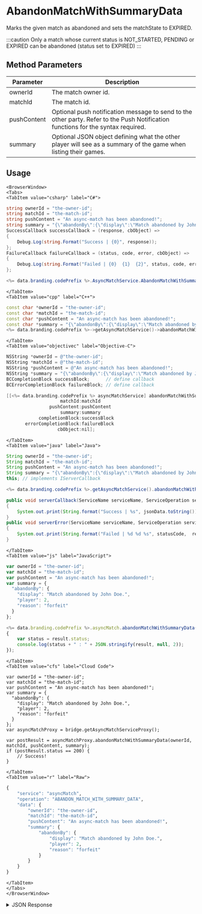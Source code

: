 # AbandonMatchWithSummaryData

Marks the given match as abandoned and sets the matchState to EXPIRED.


:::caution
Only a match whose current status is NOT_STARTED, PENDING or EXPIRED can be abandoned (status set to EXPIRED)
:::

<PartialServop service_name="asyncMatch" operation_name="ABANDON_MATCH_WITH_SUMMARY_DATA" />

## Method Parameters
Parameter | Description
--------- | -----------
ownerId | The match owner id. 
matchId | The match id. 
pushContent | Optional push notification message to send to the other party. Refer to the Push Notification functions for the syntax required. 
summary | Optional JSON object defining what the other player will see as a summary of the game when listing their games. 

## Usage

```mdx-code-block
<BrowserWindow>
<Tabs>
<TabItem value="csharp" label="C#">
```

```csharp
string ownerId = "the-owner-id";
string matchId = "the-match-id";
string pushContent = "An async-match has been abandoned!";
string summary = "{\"abandonBy\":{\"display\":\"Match abandoned by John Doe.\",\"player\":2,\"reason\":\"forfeit\"}}";
SuccessCallback successCallback = (response, cbObject) =>
{
    Debug.Log(string.Format("Success | {0}", response));
};
FailureCallback failureCallback = (status, code, error, cbObject) =>
{
    Debug.Log(string.Format("Failed | {0}  {1}  {2}", status, code, error));
};

<%= data.branding.codePrefix %>.AsyncMatchService.AbandonMatchWithSummaryData(ownerId, matchId, pushContent, summary, successCallback, failureCallback);
```

```mdx-code-block
</TabItem>
<TabItem value="cpp" label="C++">
```

```cpp
const char *ownerId = "the-owner-id";
const char *matchId = "the-match-id";
const char *pushContent = "An async-match has been abandoned!";
const char *summary = "{\"abandonBy\":{\"display\":\"Match abandoned by John Doe.\",\"player\":2,\"reason\":\"forfeit\"}}";
<%= data.branding.codePrefix %>->getAsyncMatchService()->abandonMatchWithSummaryData(ownerId, matchId, pushContent, summary, this);
```

```mdx-code-block
</TabItem>
<TabItem value="objectivec" label="Objective-C">
```

```objectivec
NSString *ownerId = @"the-owner-id";
NSString *matchId = @"the-match-id";
NSString *pushContent = @"An async-match has been abandoned!";
NSString *summary = "{\"abandonBy\":{\"display\":\"Match abandoned by John Doe.\",\"player\":2,\"reason\":\"forfeit\"}}";
BCCompletionBlock successBlock;      // define callback
BCErrorCompletionBlock failureBlock; // define callback

[[<%= data.branding.codePrefix %> asyncMatchService] abandonMatchWithSummaryData:ownerId
                    matchId:matchId
                pushContent:pushContent
                    summary:summary
            completionBlock:successBlock
       errorCompletionBlock:failureBlock
                   cbObject:nil];
```

```mdx-code-block
</TabItem>
<TabItem value="java" label="Java">
```

```java
String ownerId = "the-owner-id";
String matchId = "the-match-id";
String pushContent = "An async-match has been abandoned!";
String summary = "{\"abandonBy\":{\"display\":\"Match abandoned by John Doe.\",\"player\":2,\"reason\":\"forfeit\"}}";
this; // implements IServerCallback

<%= data.branding.codePrefix %>.getAsyncMatchService().abandonMatchWithSummaryData(ownerId, matchId, pushContent, summary, this);

public void serverCallback(ServiceName serviceName, ServiceOperation serviceOperation, JSONObject jsonData)
{
    System.out.print(String.format("Success | %s", jsonData.toString()));
}
public void serverError(ServiceName serviceName, ServiceOperation serviceOperation, int statusCode, int reasonCode, String jsonError)
{
    System.out.print(String.format("Failed | %d %d %s", statusCode,  reasonCode, jsonError.toString()));
}
```

```mdx-code-block
</TabItem>
<TabItem value="js" label="JavaScript">
```

```javascript
var ownerId = "the-owner-id";
var matchId = "the-match-id";
var pushContent = "An async-match has been abandoned!";
var summary = {
  "abandonBy": {
    "display": "Match abandoned by John Doe.",
    "player": 2,
    "reason": "forfeit"
  }
};

<%= data.branding.codePrefix %>.asyncMatch.abandonMatchWithSummaryData(ownerId, matchId, pushContent, summary, result =>
{
    var status = result.status;
    console.log(status + " : " + JSON.stringify(result, null, 2));
});
```

```mdx-code-block
</TabItem>
<TabItem value="cfs" label="Cloud Code">
```

```cfscript
var ownerId = "the-owner-id";
var matchId = "the-match-id";
var pushContent = "An async-match has been abandoned!";
var summary = {
  "abandonBy": {
    "display": "Match abandoned by John Doe.",
    "player": 2,
    "reason": "forfeit"
  }
};
var asyncMatchProxy = bridge.getAsyncMatchServiceProxy();

var postResult = asyncMatchProxy.abandonMatchWithSummaryData(ownerId, matchId, pushContent, summary);
if (postResult.status == 200) {
    // Success!
}
```

```mdx-code-block
</TabItem>
<TabItem value="r" label="Raw">
```

```r
{
	"service": "asyncMatch",
	"operation": "ABANDON_MATCH_WITH_SUMMARY_DATA",
	"data": {
		"ownerId": "the-owner-id",
		"matchId": "the-match-id",
		"pushContent": "An async-match has been abandoned!",
		"summary": {
			"abandonBy": {
				"display": "Match abandoned by John Doe.",
				"player": 2,
				"reason": "forfeit"
			}
		}
	}
}
```

```mdx-code-block
</TabItem>
</Tabs>
</BrowserWindow>
```

<details>
<summary>JSON Response</summary>

```json
{
    "status": 200,
    "data": null
}
```
</details>

